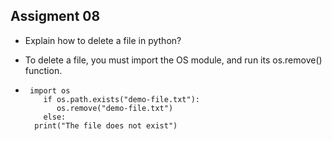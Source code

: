 ## Assigment 08
 -	Explain how to delete a file in python?

   - To delete a file, you must import the OS module, and run its os.remove() function.
   - ```
      import os
         if os.path.exists("demo-file.txt"):
            os.remove("demo-file.txt")
         else:
       print("The file does not exist")
      
     ```